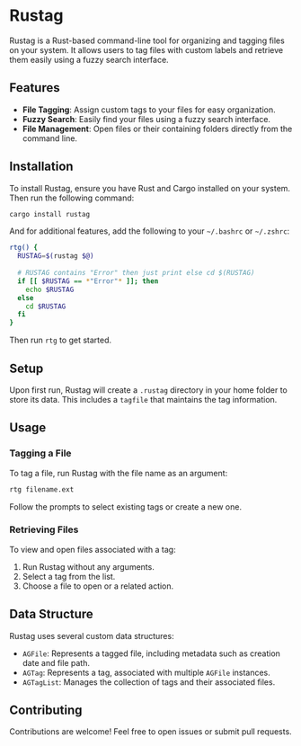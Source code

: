 # Rustag

Rustag is a Rust-based command-line tool for organizing and tagging files on your system. It allows users to tag files with custom labels and retrieve them easily using a fuzzy search interface.

## Features

- **File Tagging**: Assign custom tags to your files for easy organization.
- **Fuzzy Search**: Easily find your files using a fuzzy search interface.
- **File Management**: Open files or their containing folders directly from the command line.

## Installation

To install Rustag, ensure you have Rust and Cargo installed on your system.
Then run the following command:

```bash
cargo install rustag
```

And for additional features, add the following to your `~/.bashrc` or `~/.zshrc`:

```bash
rtg() {
  RUSTAG=$(rustag $@)
  
  # RUSTAG contains "Error" then just print else cd $(RUSTAG)
  if [[ $RUSTAG == *"Error"* ]]; then
    echo $RUSTAG
  else
    cd $RUSTAG
  fi
}
```

Then run `rtg` to get started.

## Setup

Upon first run, Rustag will create a `.rustag` directory in your home folder to store its data. This includes a `tagfile` that maintains the tag information.

## Usage

### Tagging a File

To tag a file, run Rustag with the file name as an argument:

```bash
rtg filename.ext
```

Follow the prompts to select existing tags or create a new one.

### Retrieving Files

To view and open files associated with a tag:

1. Run Rustag without any arguments.
2. Select a tag from the list.
3. Choose a file to open or a related action.

## Data Structure

Rustag uses several custom data structures:

- `AGFile`: Represents a tagged file, including metadata such as creation date and file path.
- `AGTag`: Represents a tag, associated with multiple `AGFile` instances.
- `AGTagList`: Manages the collection of tags and their associated files.

## Contributing

Contributions are welcome! Feel free to open issues or submit pull requests.
